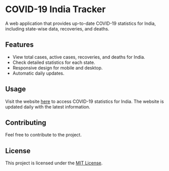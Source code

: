 # COVID-19 India Tracker

A web application that provides up-to-date COVID-19 statistics for India, including state-wise data, recoveries, and deaths.

## Features

- View total cases, active cases, recoveries, and deaths for India.
- Check detailed statistics for each state.
- Responsive design for mobile and desktop.
- Automatic daily updates.

## Usage

Visit the website [here](https://652cd0fbdafbc144e3c11fc0--c19-tracker-c9560c.netlify.app/) to access COVID-19 statistics for India. The website is updated daily with the latest information.

## Contributing

Feel free to contribute to the project.

## License

This project is licensed under the [MIT License](LICENSE).
